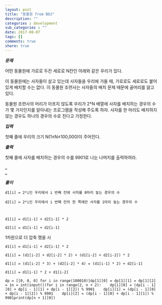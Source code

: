 ```yaml
---
layout: post
title: "동물원 from BOJ"
description: ""
categories : development
sub_categories : ""
date: 2017-08-07
tags: []
comments: true
share: true
---
```



**_문제_**

  

어떤 동물원에 가로로 두칸 세로로 N칸인 아래와 같은 우리가 있다.

이 동물원에는 사자들이 살고 있는데 사자들을 우리에 가둘 때, 가로로도 세로로도 붙어 있게 배치할 수는 없다. 이 동물원 조련사는 사자들의
배치 문제 때문에 골머리를 앓고 있다.

  

동물원 조련사의 머리가 아프지 않도록 우리가 2*N 배열에 사자를 배치하는 경우의 수가 몇 가지인지를 알아내는 프로그램을 작성해 주도록
하자. 사자를 한 마리도 배치하지 않는 경우도 하나의 경우의 수로 친다고 가정한다.

  

  

  

**_입력_**

  

첫째 줄에 우리의 크기 N(1≤N≤100,000)이 주어진다.

  

  

  

**_출력_**

  

첫째 줄에 사자를 배치하는 경우의 수를 9901로 나눈 나머지를 출력하여라.

  

  

**_  
_**

**_풀이_**

  

    d1[i] = 2*i인 우리에서 i 번째 칸에 사자를 0마리 놓는 경우의 수
    
    d2[i] = 2*i인 우리에서 i 번째 칸의 한 쪽에만 사자를 1마리 놓는 경우의 수
    
      
    
    d1[i] = d1[i-1] + d2[i-1] * 2
    
    d2[i] = d1[i-1] + d2[i-1]

  

1차원으로 더 압축 했을 시

  
    
    d1[i] = d1[i-1] + d2[i-1] * 2
    
    d1[i] = (d1[i-2] + d2[i-2] * 2) + (d1[i-2] + d2[i-2]) * 2
    
    d1[i] = (d1[i-2] * 3) + (d2[i-2] * 4) = (d1[i-1] * 2) + d2[i-1]
    
    d1[i] = d1[i-1] * 2 + d1[i-2]

    dp = [[0, 0, 0] for i in range(100010)]dp[1][0] = dp[1][1] = dp[1][2] = 1n = int(input())for i in range(2, n + 2):    dp[i][0] = (dp[i - 1][0] + dp[i - 1][1] + dp[i - 1][2]) % 9901    dp[i][1] = (dp[i - 1][0] + dp[i - 1][2]) % 9901    dp[i][2] = (dp[i - 1][0] + dp[i - 1][1]) % 9901print(dp[n + 1][0])

  

